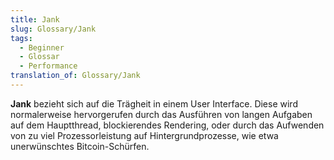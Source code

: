 ```yaml
---
title: Jank
slug: Glossary/Jank
tags:
  - Beginner
  - Glossar
  - Performance
translation_of: Glossary/Jank
---
```

**Jank** bezieht sich auf die Trägheit in einem User Interface. Diese wird normalerweise hervorgerufen durch das Ausführen von langen Aufgaben auf dem Hauptthread, blockierendes Rendering, oder durch das Aufwenden von zu viel Prozessorleistung auf Hintergrundprozesse, wie etwa unerwünschtes Bitcoin-Schürfen.
